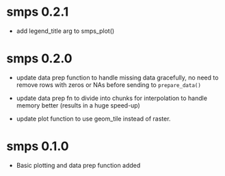 # smps 0.2.1

* add legend_title arg to smps_plot()

# smps 0.2.0

* update data prep function to handle missing data gracefully, no need to remove rows with zeros or NAs before sending to `prepare_data()`

* update data prep fn to divide into chunks for interpolation to handle memory better (results in a huge speed-up)

* update plot function to use geom_tile instead of raster.

# smps 0.1.0

* Basic plotting and data prep function added



